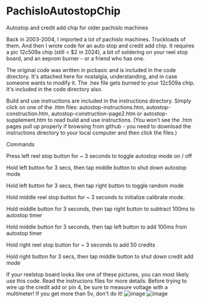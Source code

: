 # PachisloAutostopChip
Autostop and credit add chip for older pachislo machines

Back in 2003-2004, I imported a lot of pachislo machines. Truckloads of them. And then I wrote code for an auto stop and credit add chip. It requires a pic 12c509a chip (still < $2 in 2024), a bit of soldering on your reel stop board, and an eeprom burner - or a friend who has one.


The original code was written in picbasic and is included in the code directory. It's attached here for nostalgia, understanding, and in case someone wants to modify it.
The .hex file gets burned to your 12c509a chip. It's included in the code directory also.

Build and use instructions are included in the instructions directory. Simply click on one of the .htm files: autostop-instructions.htm, autostop-construction.htm, autostop-construction-page2.htm or autostop-supplement.htm to read build and use instructions. (You won't see the .htm pages pull up properly if browsing from github - you need to download the instructions directory to your local computer and then click the files.)


Commands

Press left reel stop button for ~ 3 seconds to toggle autostop mode on / off

Hold left button for 3 secs, then tap middle button to shut down autostop mode

Hold left button for 3 secs, then tap right button to toggle random mode

Hold middle reel stop button for ~ 3 seconds to initialize calibrate mode.

Hold middle button for 3 seconds, then tap right button to subtract 100ms to autostop timer

Hold middle button for 3 seconds, then tap left button to add 100ms from autostop timer

Hold right reel stop button for ~ 3 seconds to add 50 credits 

Hold right button for 3 secs, then tap middle button to shut down credit add mode


If your reelstop board looks like one of these pictures, you can most likely use this code. Read the instrucions files for more details. Before trying to wire up the credit add or pin 4, be sure to measure voltage with a multimeter! If you get more than 5v, don't do it!
![image](https://github.com/user-attachments/assets/7f819e09-fb61-4313-86b5-596806b77518)
![image](https://github.com/user-attachments/assets/37e9d32c-4cfe-4c70-99cf-8f47eda2602d)

